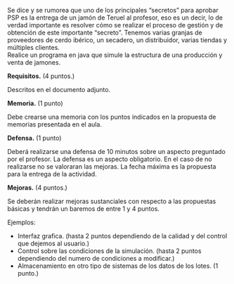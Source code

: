 Se dice y se rumorea que uno de los principales “secretos” para aprobar PSP es la entrega de un jamón de Teruel al profesor, eso es un decir, lo de verdad importante es resolver cómo se realizar el proceso de gestión y de obtención de este importante “secreto”. Tenemos varias granjas de proveedores de cerdo ibérico, un secadero, un distribuidor, varias tiendas y múltiples clientes.   
Realice un programa en java que simule la estructura de una producción y venta de jamones.  

**Requisitos.** (4 puntos.)

Descritos en el documento adjunto.

**Memoria.** (1 punto)

Debe crearse una memoria con los puntos indicados en la propuesta de memorias presentada en el aula. 

**Defensa.** (1 punto)

Deberá realizarse una defensa de 10 minutos sobre un aspecto preguntado por el profesor. La defensa es un aspecto obligatorio. En el caso de no realizarse no se valoraran las mejoras. La fecha máxima es la propuesta para la entrega de la actividad.

**Mejoras.** (4 puntos.)

Se deberán realizar mejoras sustanciales con respecto a las propuestas básicas y tendrán un baremos de entre 1 y 4 puntos. 

Ejemplos:

- Interfaz grafica. (hasta 2 puntos dependiendo de la calidad y del control que dejemos al usuario.)
- Control sobre las condiciones de la simulación. (hasta 2 puntos dependiendo del numero de condiciones a modificar.)
- Almacenamiento en otro tipo de sistemas de los datos de los lotes. (1 punto.)